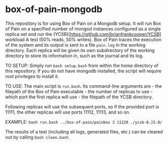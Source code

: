 # box-of-pain-mongodb 
This repository is for using Box of Pain on a Mongodb setup. It will run Box of
Pain on a specified number of mongod instances configured as a single replica
set and run the (YCSB)[https://github.com/brianfrankcooper/YCSB] workload A test
(50% reads, 50% writes). Box of Pain traces the execution of the system and its
output is sent to a file `pain.log` in the working directory. Each replica will
be given its own subdirectory of the working directory to store its information
in, such as the journal and its log.

TO SETUP: Simply run `bash setup.bash` from within the home directory of this
repository.  If you do not have mongodb installed, the script will require root
privileges to install it.

TO USE: The main script is `run.bash`. Its command-line arguments are 
    - the filepath of the Box of Pain executable
    - the number of replicas to use
    - which port the first replica will use
    - the filepath of the YCSB directory.  

Following replicas will use the subsequent ports, so if the provided port is
11111, the other replicas will use ports 11112, 11113, and so on.  

EXAMPLE:
`bash run.bash ../box-of-pain/painbox 3 11220 ./ycsb-0.15.0/`

The results of a test (including all logs, generated files, etc.) can be cleared
out by calling `bash clean.bash`.
